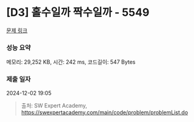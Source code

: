 # [D3] 홀수일까 짝수일까 - 5549 

[문제 링크](https://swexpertacademy.com/main/code/problem/problemDetail.do?contestProbId=AWWxpEDaAVoDFAW4) 

### 성능 요약

메모리: 29,252 KB, 시간: 242 ms, 코드길이: 547 Bytes

### 제출 일자

2024-12-02 19:05



> 출처: SW Expert Academy, https://swexpertacademy.com/main/code/problem/problemList.do
